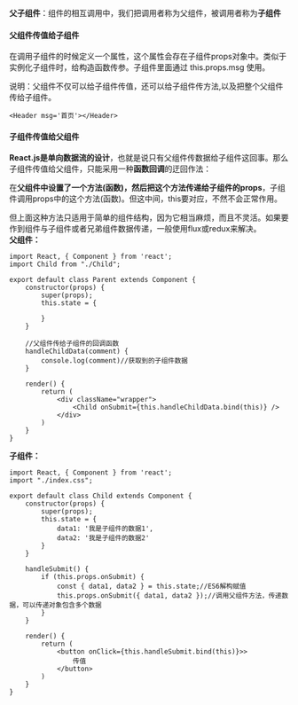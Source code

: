**父子组件**：组件的相互调用中，我们把调用者称为父组件，被调用者称为**子组件**

#### 父组件传值给子组件
在调用子组件的时候定义一个属性，这个属性会存在子组件props对象中。类似于实例化子组件时，给构造函数传参。子组件里面通过 this.props.msg 使用。  

说明：父组件不仅可以给子组件传值，还可以给子组件传方法,以及把整个父组件传给子组件。
````
<Header msg='首页'></Header>  
````
#### 子组件传值给父组件
**React.js是单向数据流的设计**，也就是说只有父组件传数据给子组件这回事。那么子组件传值给父组件，只能采用一种**函数回调**的迂回作法：

在**父组件中设置了一个方法(函数)，然后把这个方法传递给子组件的props**，子组件调用props中的这个方法(函数)。但这中间，this要对应，不然不会正常作用。

但上面这种方法只适用于简单的组件结构，因为它相当麻烦，而且不灵活。如果要作到组件与子组件或者兄弟组件数据传递，一般使用flux或redux来解决。  
**父组件：**
````
import React, { Component } from 'react';
import Child from "./Child";

export default class Parent extends Component {
    constructor(props) {
        super(props);
        this.state = {
            
        }
    }
    
    //父组件传给子组件的回调函数
    handleChildData(comment) {
        console.log(comment)//获取到的子组件数据
    }

    render() {
        return (
            <div className="wrapper">
                <Child onSubmit={this.handleChildData.bind(this)} />
            </div>
        )
    }
}
````
**子组件：**
````
import React, { Component } from 'react';
import "./index.css";

export default class Child extends Component {
    constructor(props) {
        super(props);
        this.state = {
            data1: '我是子组件的数据1',
            data2: '我是子组件的数据2'
        }
    }

    handleSubmit() {
        if (this.props.onSubmit) {
            const { data1, data2 } = this.state;//ES6解构赋值
            this.props.onSubmit({ data1, data2 });//调用父组件方法，传递数据，可以传递对象包含多个数据
        }
    }

    render() {
        return (
            <button onClick={this.handleSubmit.bind(this)}>>
                传值
            </button>
        )
    }
}
````